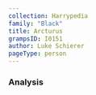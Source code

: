 ```yaml
---
collection: Harrypedia
family: "Black"
title: Arcturus
grampsID: I0151
author: Luke Schierer
pageType: person
---
```


### Analysis
